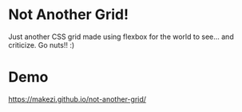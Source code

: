 # Not Another Grid!

Just another CSS grid made using flexbox for the world to see... and criticize. Go nuts!! :)

# Demo

https://makezi.github.io/not-another-grid/